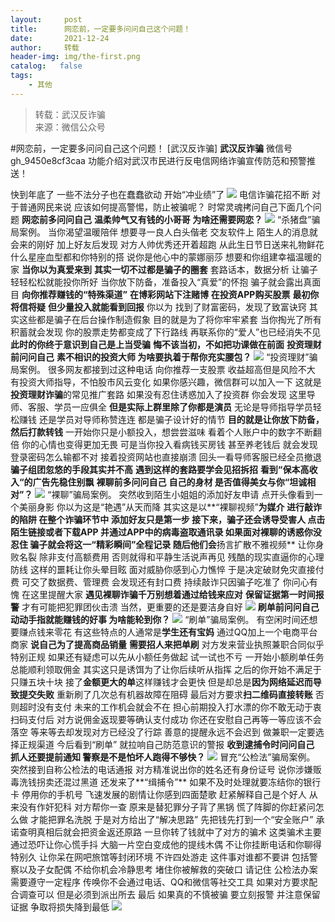 ```yaml
---
layout:     post
title:      网恋前，一定要多问问自己这个问题！
date:       2021-12-24
author:     转载
header-img: img/the-first.png
catalog:   false
tags:
    - 其他
---
```


<blockquote><p>转载：武汉反诈骗<br>
来源：微信公众号</p></blockquote>

#网恋前，一定要多问问自己这个问题！
[武汉反诈骗]
**武汉反诈骗**
微信号gh_9450e8cf3caa
功能介绍对武汉市民进行反电信网络诈骗宣传防范和预警推送！

快到年底了
一些不法分子也在蠢蠢欲动
开始“冲业绩”了
![]({{site.baseurl}}/postimg/794oYvibCZmibl8d82hQ0uj1OFyKe4tCOymibaV1CZ7DzyVxlCTwYl4cickQuFRsRR8rjH88yVPLR3DGYHZVoS2jkQ.png)
电信诈骗花招不断
对于普通网民来说
应该如何提高警惕，防止被骗呢？
时常灵魂拷问自己下面几个问题
**网恋前多问问自己**
**温柔帅气又有钱的小哥哥
为啥还需要网恋？**
![]({{site.baseurl}}/postimg/794oYvibCZmibl8d82hQ0uj1OFyKe4tCOyhBFalGaGOPkY39Qw0ibN15EIEaQWN3icfBnoes41ib5xloA7oR7NxYCzQ.png)
“杀猪盘”骗局案例。
当你渴望温暖陪伴
想要寻一良人白头偕老
交友软件上
陌生人的消息就会来的刚好
加上好友后发现
对方人帅优秀还开着超跑
从此生日节日送来礼物鲜花
什么星座血型都和你特别的搭
说你是他心中的蒙娜丽莎
想要和你组建幸福温暖的家
**当你以为真爱来到**
**其实一切不过都是骗子的圈套**
套路话本，数据分析
让骗子轻轻松松就能投你所好
当你放下防备，准备投入“真爱”的怀抱
骗子就会露出真面目
**向你推荐赚钱的“特殊渠道”**
**在博彩网站下注赌博**
**在投资APP购买股票**
**最初你将信将疑**
**但少量投入就能看到回报**
你以为
找到了财富密码，发现了致富诀窍
其实这些都是骗子在后台操作制造假象
目的就是为了将你牢牢紧套
当你掏光了所有积蓄就会发现
你的股票走势都变成了下行路线
再联系你的“爱人”也已经消失不见
**此时的你终于意识到自己是上当受骗**
**悔不该当初，不如把功课做在前面**
**投资理财前问问自己**
**素不相识的投资大师
为啥要执着于帮你充实腰包？**
![]({{site.baseurl}}/postimg/794oYvibCZmibl8d82hQ0uj1OFyKe4tCOyUxquOicxThcPWttF4hOax8pPOnMgmqicDMwF5nG3EH2dfLkHGiaSyf9iag.jpeg)
“投资理财”骗局案例。
很多网友都接到过这种电话
向你推荐一支股票
收益超高但是风险不大
有投资大师指导，不怕股市风云变化
如果你感兴趣，微信群可以加入一下
这就是**投资理财诈骗**的常见推广套路
如果没有忍住诱惑加入了投资群
你会发现
这里导师、客服、学员一应俱全
**但是实际上群里除了你都是演员**
无论是导师指导学员轻松赚钱
还是学员对导师称赞连连
都是骗子设计好的情节
**目的就是让你放下防备，然后打款转钱**
一开始你只是小额投入，想尝尝滋味
看着个人账户中的数字不断翻倍
你的心情也变得更加无畏
可是当你投入看病钱买房钱
甚至养老钱后
就会发现登录密码怎么输都不对
接着投资网站也直接崩溃
回头一看导师客服已经全员撤退
**骗子组团忽悠的手段其实并不高**
**遇到这样的套路要学会见招拆招**
**看到“保本高收入“的广告先稳住别飘**
**裸聊前多问问自己**
**自己的身材
是否值得美女与你“坦诚相对”？**
![]({{site.baseurl}}/postimg/794oYvibCZmibl8d82hQ0uj1OFyKe4tCOy0nUKlPucJuJ7KZMCj7vvTKWru0xT6fz3hUD712ZwZrIISAjnrYq1Cw.jpeg)
“裸聊”骗局案例。
突然收到陌生小姐姐的添加好友申请
点开头像看到一个美丽身影
你以为这是“艳遇”从天而降
其实这是以**“裸聊视频”**为媒介
进行敲诈的陷阱
在整个诈骗环节中
添加好友只是第一步
接下来，骗子还会诱导受害人
**点击陌生链接或者下载APP**
**并通过APP中的病毒盗取通讯录**
如果面对裸聊的诱惑你没忍住
骗子就会将这一“精彩瞬间”全程记录
随后他们会**扬言扩散不雅视频**
让你身败名裂
除非支付高额费用
否则就得和平静生活说声再见
残酷的现实直逼你的心理防线
这样的噩耗让你头晕目眩
面对威胁你感到心力憔悴
于是决定破财免灾直接付费
可交了数据费、管理费
会发现还有封口费
持续敲诈只因骗子吃准了
你问心有愧
在这里提醒大家
**遇见裸聊诈骗千万别想着通过给钱来应对**
**保留证据第一时间报警**
才有可能把犯罪团伙击溃
当然，更重要的还是要洁身自好
![]({{site.baseurl}}/postimg/794oYvibCZmibl8d82hQ0uj1OFyKe4tCOyoGvCxoNhH0WGl9GOdiczUJMTRvbJqIsdpsVFibR8AudicHzywxnIssyiaA.png)
**刷单前问问自己**
**动动手指就能赚钱的好事
为啥能轮到你？**
![]({{site.baseurl}}/postimg/794oYvibCZmibl8d82hQ0uj1OFyKe4tCOyUBVBuIa1ib9csOQfPtaKyLra5C7qbEibeoFiactAsFT7TOWT056NHLNuA.jpeg)
“刷单”骗局案例。
有空闲时间还想要赚点钱来零花
有这些特点的人通常是**学生还有宝妈**
通过QQ加上一个电商平台商家
**说自己为了提高商品销量**
**需要招人来把单刷**
对方发来营业执照兼职合同似乎特别正规
如果还有疑虑可以先从小额任务做起
试一试也不亏
一开始小额刷单任务总能顺利领取佣金
其实这只是诱饵为了让你后续听从指挥
之后的你开始不满足于只赚五块十块
接了**金额更大的单**这样赚钱才会更快
但是却总是**因为网络延迟而导致提交失败**
重新刷了几次总有机器故障在阻碍
最后对方要求**扫二维码直接转账**
否则超时没有支付
未来的工作机会就会不在
担心前期投入打水漂的你不敢无动于衷
扫码支付后
对方说佣金返现要等确认支付成功
你还在安慰自己再等一等应该不会落空
等来等去却发现对方已经没了行踪
善意的提醒永远不会迟到
做兼职一定要选择正规渠道
今后看到“刷单”
就拉响自己防范意识的警报
**收到逮捕令时问问自己**
**抓人还要提前通知
警察是不是怕坏人跑得不够快？**
![]({{site.baseurl}}/postimg/794oYvibCZmibl8d82hQ0uj1OFyKe4tCOyqezHJyJq3aSVSU2FE1T6aibkGAPvF22IOac6JyuyECff2ReeK08mcEg.jpeg)
冒充“公检法”骗局案例。
突然接到自称公检法的电话通报
对方精准说出你的姓名还有身份证号
说你涉嫌贩毒洗钱拐卖还混过黑道
还发来了**“缉捕令”**
如果不及时处理就要冻结你的银行卡
停用你的手机号
飞速发展的剧情让你感到四面楚歌
赶紧解释自己是个好人
从来没有作奸犯科
对方帮你一查
原来是替犯罪分子背了黑锅
慌了阵脚的你赶紧问怎么做
才能把罪名洗脱
于是对方给出了“解决思路”
先把钱先打到一个“安全账户”
承诺查明真相后就会把资金返还原路
一旦你转了钱就中了对方的骗术
这类骗术主要通过恐吓让你心慌手抖
大脑一片空白变成他的提线木偶
不让你挂断电话和你聊得特别久
让你呆在网吧旅馆等封闭环境
不许四处游走
这件事对谁都不要讲
包括警察以及子女配偶
不给你机会冷静思考
堵住你被解救的突破口
请记住
公检法办案需要遵守一定程序
传唤你不会通过电话、QQ和微信等社交工具
如果对方要求配合调查可以
但是必须到派出所去
最后
如果真的不慎被骗
要立刻报警
并注意保留证据
争取将损失降到最低
![]({{site.baseurl}}/postimg/8wBAcE4t1v7PrUVYOSOLC6xElZH8ndhmOkrUAoUXCxQic8bxk0Q2pvOUiamtdYaWRo2YUgjaQafXTo7swibm7ZEibw.jpeg)
